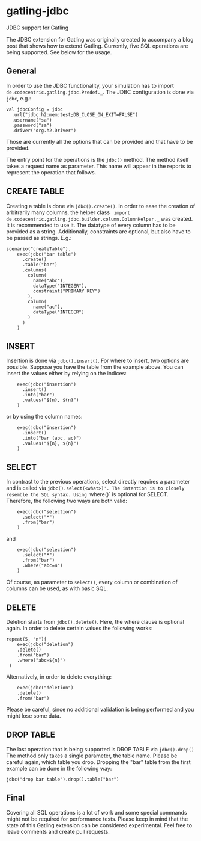 # gatling-jdbc
JDBC support for Gatling

The JDBC extension for Gatling was originally created to accompany a blog post that shows how to extend Gatling.
Currently, five SQL operations are being supported. See below for the usage.

## General

In order to use the JDBC functionality, your simulation has to import `de.codecentric.gatling.jdbc.Predef._`.
The JDBC configuration is done via `jdbc`, e.g.:

```
val jdbcConfig = jdbc
  .url("jdbc:h2:mem:test;DB_CLOSE_ON_EXIT=FALSE")
  .username("sa")
  .password("sa")
  .driver("org.h2.Driver")
```
Those are currently all the options that can be provided and that have to be provided.

The entry point for the operations is the `jdbc()` method. The method itself takes a request name as parameter. This name will appear in the reports to represent the operation that follows.

## CREATE TABLE

Creating a table is done via `jdbc().create()`. In order to ease the creation of arbitrarily many columns, the helper class `
import de.codecentric.gatling.jdbc.builder.column.ColumnHelper._` was created. It is recommended to use it. The datatype of every column has to be provided as a string.
Additionally, constraints are optional, but also have to be passed as strings. E.g.:
```
scenario("createTable").
    exec(jdbc("bar table")
      .create()
      .table("bar")
      .columns(
        column(
          name("abc"),
          dataType("INTEGER"),
          constraint("PRIMARY KEY")
        ),
        column(
          name("ac"),
          dataType("INTEGER")
        )
      )
    )
```

## INSERT

Insertion is done via `jdbc().insert()`. For where to insert, two options are possible. Suppose you have the table from the example above. You can insert the values either by relying on the indices:
```
    exec(jdbc("insertion")
      .insert()
      .into("bar")
      .values("${n}, ${n}")
    )
```
or by using the column names:
```
    exec(jdbc("insertion")
      .insert()
      .into("bar (abc, ac)")
      .values("${n}, ${n}")
    )
```

## SELECT

In contrast to the previous operations, select directly requires a parameter and is called via `jdbc().select(<what>)'. The intention is to closely resemble the SQL syntax.
Using `where()` is optional for SELECT. Therefore, the following two ways are both valid:
```
    exec(jdbc("selection")
      .select("*")
      .from("bar")
    )
```
and
```
    exec(jdbc("selection")
      .select("*")
      .from("bar")
      .where("abc=4")
    )
```
Of course, as parameter to `select()`, every column or combination of columns can be used, as with basic SQL.

## DELETE

Deletion starts from `jdbc().delete()`. Here, the where clause is optional again. In order to delete certain values the following works:
```
repeat(5, "n"){
    exec(jdbc("deletion")
    .delete()
    .from("bar")
    .where("abc=${n}")  
 )
```
Alternatively, in order to delete everything:
```
    exec(jdbc("deletion")
    .delete()
    .from("bar")
```
Please be careful, since no additional validation is being performed and you might lose some data.

## DROP TABLE

The last operation that is being supported is DROP TABLE via `jdbc().drop()` The method only takes a single parameter, the table name. Please be careful again, which table you drop.
Dropping the "bar" table from the first example can be done in the following way:
```
jdbc("drop bar table").drop().table("bar")
```

## Final

Covering all SQL operations is a lot of work and some special commands might not be required for performance tests.
Please keep in mind that the state of this Gatling extension can be considered experimental. Feel free to leave comments and create pull requests.
